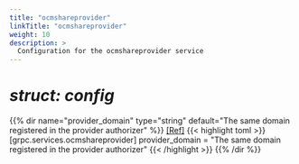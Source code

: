 ```yaml
---
title: "ocmshareprovider"
linkTitle: "ocmshareprovider"
weight: 10
description: >
  Configuration for the ocmshareprovider service
---
```


# _struct: config_

{{% dir name="provider_domain" type="string" default="The same domain registered in the provider authorizer" %}}
 [[Ref]](https://github.com/cs3org/reva/tree/master/internal/grpc/services/ocmshareprovider/ocmshareprovider.go#L64)
{{< highlight toml >}}
[grpc.services.ocmshareprovider]
provider_domain = "The same domain registered in the provider authorizer"
{{< /highlight >}}
{{% /dir %}}

